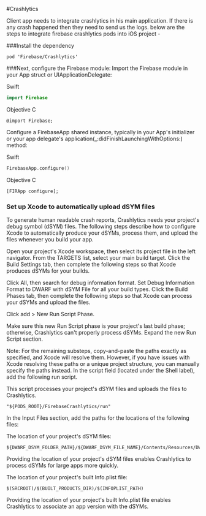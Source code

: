 #Crashlytics

Client app needs to integrate crashlytics in his main application. If there is any crash happened then they need to send us the logs.
below are the steps to integrate firebase crashlytics pods into iOS project - 

###Install the dependency
```
pod 'Firebase/Crashlytics'
```

###Next, configure the Firebase module:
Import the Firebase module in your App struct or UIApplicationDelegate:

Swift
```swift
import Firebase
```
Objective C
```objc
@import Firebase;
```
Configure a FirebaseApp shared instance, typically in your App's initializer or your app delegate's application(_:didFinishLaunchingWithOptions:) method:

Swift
```swift
FirebaseApp.configure()
```
Objective C
```objc
[FIRApp configure];
```
### Set up Xcode to automatically upload dSYM files
To generate human readable crash reports, Crashlytics needs your project's debug symbol (dSYM) files. The following steps describe how to configure Xcode to automatically produce your dSYMs, process them, and upload the files whenever you build your app.

Open your project's Xcode workspace, then select its project file in the left navigator.
From the TARGETS list, select your main build target.
Click the Build Settings tab, then complete the following steps so that Xcode produces dSYMs for your builds.

Click All, then search for debug information format.
Set Debug Information Format to DWARF with dSYM File for all your build types.
Click the Build Phases tab, then complete the following steps so that Xcode can process your dSYMs and upload the files.

Click add > New Run Script Phase.

Make sure this new Run Script phase is your project's last build phase; otherwise, Crashlytics can't properly process dSYMs.
Expand the new Run Script section.

Note: For the remaining substeps, copy-and-paste the paths exactly as specified, and Xcode will resolve them. However, if you have issues with Xcode resolving these paths or a unique project structure, you can manually specify the paths instead.
In the script field (located under the Shell label), add the following run script.

This script processes your project's dSYM files and uploads the files to Crashlytics.
```
"${PODS_ROOT}/FirebaseCrashlytics/run"
```
In the Input Files section, add the paths for the locations of the following files:

The location of your project's dSYM files:
```
${DWARF_DSYM_FOLDER_PATH}/${DWARF_DSYM_FILE_NAME}/Contents/Resources/DWARF/${TARGET_NAME}
```
Providing the location of your project's dSYM files enables Crashlytics to process dSYMs for large apps more quickly.

The location of your project's built Info.plist file:
```
$(SRCROOT)/$(BUILT_PRODUCTS_DIR)/$(INFOPLIST_PATH)
```
Providing the location of your project's built Info.plist file enables Crashlytics to associate an app version with the dSYMs.
